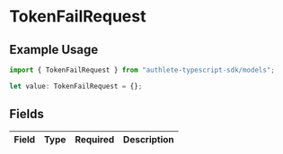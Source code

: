 # TokenFailRequest

## Example Usage

```typescript
import { TokenFailRequest } from "authlete-typescript-sdk/models";

let value: TokenFailRequest = {};
```

## Fields

| Field       | Type        | Required    | Description |
| ----------- | ----------- | ----------- | ----------- |